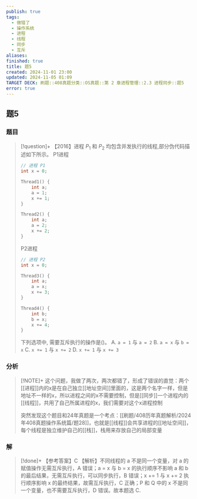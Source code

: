 ```yaml
---
publish: true
tags:
  - 做错了
  - 操作系统
  - 进程
  - 线程
  - 同步
  - 互斥
aliases: 
finished: true
title: 题5
created: 2024-11-01 23:00
updated: 2024-11-05 01:09
TARGET DECK: 刷题::408真题分类::OS真题::第 2 章进程管理::2.3 进程同步::题5
error: true
---
```

## 题5
### 题目
> [!question]+
> 【2016】进程 ${P}_{1}$ 和 ${P}_{2}$ 均包含并发执行的线程,部分伪代码描述如下所示。
> P1进程
> ```cpp
> // 进程 P1 
> int x = 0;
> 
> Thread1() {
>     int a;
>     a = 1;
>     x += 1;
> }
> 
> Thread2() {
>     int a;
>     a = 2;
>     x += 2;
> }
> ```
> P2进程
> ```cpp
> // 进程 P2 
> int x = 0;
> 
> Thread3() {
>     int a;
>     a = x;
>     x += 3;
> }
> 
> Thread4() {
>     int b;
>     b = x;
>     x += 4;
> }
> ```
> 
> 下列选项中, 需要互斥执行的操作是()。 
> A. `a = 1` 与 `a = 2` 
> B. `a = x` 与 `b = x`
> C. `x += 1` 与 `x += 2`
> D. `x += 1` 与 `x += 3`
### 分析
> [!NOTE]+
> 这个问题，我做了两次，两次都错了，形成了错误的直觉：两个[[进程]]内的x是在自己独立[[地址空间]]里面的，这是两个名字一样，但是地址不一样的x，所以进程之间的x不需要控制，但是[[同步]]一个进程内的[[线程]]，共用了自己所属进程的x，我们需要对这个x进程控制
> 
> 突然发现这个题目和24年真题是一个考点：[[刷题/408历年真题解析/2024年408真题操作系统篇/题28]]，也就是[[线程]]会共享进程的[[地址空间]]，每个线程是独立维护自己的[[栈]]，栈用来存放自己的局部变量
### 解
> [!done]+
> 【参考答案】C
> 【解析】不同线程的 a 不是同一个变量，对 a 的赋值操作无需互斥执行，A 错误；a = x 与 b = x 的执行顺序不影响 a 和 b 的最后结果，无需互斥执行，可以同步执行，B 错误；x += 1 与 x += 2 执行顺序影响 x 的最终结果，故需互斥执行，C 正确；P 和 Q 中的 x 不是同一个变量，也不需要互斥执行，D 错误。故本题选 C.